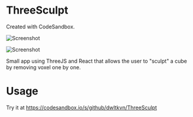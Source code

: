 # ThreeSculpt
Created with CodeSandbox.

![Screenshot](https://i.imgur.com/mZj1Lpz.png)

![Screenshot](https://i.imgur.com/fJrqeWF.png)

Small app using ThreeJS and React that allows the user to "sculpt" a cube by removing voxel one by one.
# Usage
Try it at https://codesandbox.io/s/github/dwltkvn/ThreeSculpt
